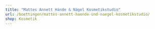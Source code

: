 ```yaml
---
title: "Mattes Annett Hände & Nägel Kosmetikstudio"
url: /boettingen/mattes-annett-haende-und-naegel-kosmetikstudio/
shop: Kosmetik
---
```

